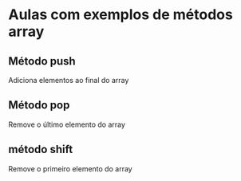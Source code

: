 # Aulas com exemplos de métodos array

## Método push 

Adiciona elementos ao final do array

## Método pop

Remove o último elemento do array

## método shift 
Remove o primeiro elemento do array